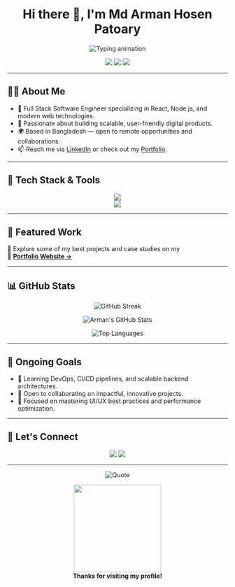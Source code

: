 <h1 align="center">Hi there 👋, I'm Md Arman Hosen Patoary</h1>

<p align="center">
  <img src="https://readme-typing-svg.demolab.com?font=Fira+Code&weight=500&pause=1000&color=0078FF&center=true&vCenter=true&width=600&lines=Full+Stack+Software+Engineer;React+%7C+Node+%7C+MongoDB+%7C+TypeScript;Crafting+Modern+Web+Applications;Always+Learning+%26+Building+Cool+Things" alt="Typing animation" />
</p>

<p align="center">
  <a href="https://mahp-portfolio-react.netlify.app/"><img src="https://img.shields.io/badge/Portfolio-Visit-blueviolet?style=for-the-badge&logo=react" /></a>
  <a href="[https://drive.google.com/file/d/1soPE6cOGEdezeueD99H7cEDJKC3H8gYf/view?usp=sharing](https://drive.google.com/file/d/1YO4jqmfg2ZGJrSH7yCH_GnTOJWdzwnBu/view?usp=drive_link)"><img src="https://img.shields.io/badge/Resume-View-green?style=for-the-badge&logo=google-drive" /></a>
  <a href="https://www.linkedin.com/in/md-arman-hosen-patoary-5b409b20b/"><img src="https://img.shields.io/badge/LinkedIn-Connect-blue?style=for-the-badge&logo=linkedin" /></a>
</p>

---

## 👨‍💻 About Me

- 💼 Full Stack Software Engineer specializing in React, Node.js, and modern web technologies.
- 🔭 Passionate about building scalable, user-friendly digital products.
- 🌍 Based in Bangladesh — open to remote opportunities and collaborations.
- 📫 Reach me via [LinkedIn](https://www.linkedin.com/in/md-arman-hosen-patoary-5b409b20b/) or check out my [Portfolio](https://mahp-portfolio-react.netlify.app/).

---

## 🚀 Tech Stack & Tools

<p align="center">
  <img src="https://skillicons.dev/icons?i=js,ts,react,nextjs,nodejs,express,mongodb,mysql&perline=8" />
  <br />
  <img src="https://skillicons.dev/icons?i=firebase,tailwind,bootstrap,figma,git,vercel,netlify,vscode&perline=8" />
</p>

---

## 🌟 Featured Work

🧩 Explore some of my best projects and case studies on my  
📎 [**Portfolio Website →**](https://mahp-portfolio-react.netlify.app/)

---

## 📊 GitHub Stats

<p align="center">
  <img src="https://github-readme-streak-stats.herokuapp.com?user=Md-Arman-Hosen&theme=radical&hide_border=true&date_format=M%20j%5B%2C%20Y%5D" alt="GitHub Streak" />
</p>

<p align="center">
  <img src="https://github-readme-stats.vercel.app/api?username=Md-Arman-Hosen&show_icons=true&theme=radical&hide_border=true" alt="Arman's GitHub Stats" />
</p>

<p align="center">
  <img src="https://github-readme-stats.vercel.app/api/top-langs/?username=Md-Arman-Hosen&layout=compact&theme=radical&hide_border=true" alt="Top Languages" />
</p>

---

## 🧠 Ongoing Goals

- 🌱 Learning DevOps, CI/CD pipelines, and scalable backend architectures.
- 🤝 Open to collaborating on impactful, innovative projects.
- 🎯 Focused on mastering UI/UX best practices and performance optimization.

---

## 📝 Let's Connect

<p align="center">
  <a href="https://www.linkedin.com/in/md-arman-hosen-patoary-5b409b20b/"><img src="https://img.shields.io/badge/LinkedIn-md--arman--hosen--patoary-blue?style=for-the-badge&logo=linkedin" /></a>
  <a href="mailto:armaanhasan6499@gmail.com"><img src="https://img.shields.io/badge/Gmail-armaanhasan6499@gmail.com-red?style=for-the-badge&logo=gmail" /></a>
</p>

---

<p align="center">
  <img src="https://quotes-github-readme.vercel.app/api?type=horizontal&theme=radical" alt="Quote" />
</p>

<p align="center">
  <img src="https://media.giphy.com/media/26tn33aiTi1jkl6H6/giphy.gif" width="200" />
  <br>
  <b>Thanks for visiting my profile!</b>
</p>
